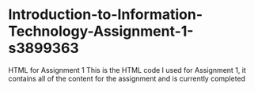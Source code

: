 # Introduction-to-Information-Technology-Assignment-1-s3899363
HTML for Assignment 1
This is the HTML code I used for Assignment 1, it contains all of the content for the assignment and is currently completed

